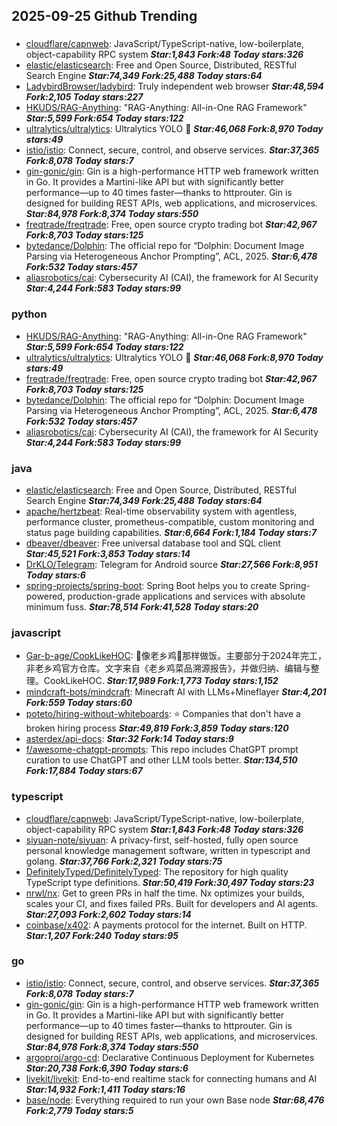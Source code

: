 ## 2025-09-25 Github Trending

### 
* [cloudflare/capnweb](https://github.com/cloudflare/capnweb): JavaScript/TypeScript-native, low-boilerplate, object-capability RPC system ***Star:1,843 Fork:48 Today stars:326***
* [elastic/elasticsearch](https://github.com/elastic/elasticsearch): Free and Open Source, Distributed, RESTful Search Engine ***Star:74,349 Fork:25,488 Today stars:64***
* [LadybirdBrowser/ladybird](https://github.com/LadybirdBrowser/ladybird): Truly independent web browser ***Star:48,594 Fork:2,105 Today stars:227***
* [HKUDS/RAG-Anything](https://github.com/HKUDS/RAG-Anything): "RAG-Anything: All-in-One RAG Framework" ***Star:5,599 Fork:654 Today stars:122***
* [ultralytics/ultralytics](https://github.com/ultralytics/ultralytics): Ultralytics YOLO 🚀 ***Star:46,068 Fork:8,970 Today stars:49***
* [istio/istio](https://github.com/istio/istio): Connect, secure, control, and observe services. ***Star:37,365 Fork:8,078 Today stars:7***
* [gin-gonic/gin](https://github.com/gin-gonic/gin): Gin is a high-performance HTTP web framework written in Go. It provides a Martini-like API but with significantly better performance—up to 40 times faster—thanks to httprouter. Gin is designed for building REST APIs, web applications, and microservices. ***Star:84,978 Fork:8,374 Today stars:550***
* [freqtrade/freqtrade](https://github.com/freqtrade/freqtrade): Free, open source crypto trading bot ***Star:42,967 Fork:8,703 Today stars:125***
* [bytedance/Dolphin](https://github.com/bytedance/Dolphin): The official repo for “Dolphin: Document Image Parsing via Heterogeneous Anchor Prompting”, ACL, 2025. ***Star:6,478 Fork:532 Today stars:457***
* [aliasrobotics/cai](https://github.com/aliasrobotics/cai): Cybersecurity AI (CAI), the framework for AI Security ***Star:4,244 Fork:583 Today stars:99***

### python
* [HKUDS/RAG-Anything](https://github.com/HKUDS/RAG-Anything): "RAG-Anything: All-in-One RAG Framework" ***Star:5,599 Fork:654 Today stars:122***
* [ultralytics/ultralytics](https://github.com/ultralytics/ultralytics): Ultralytics YOLO 🚀 ***Star:46,068 Fork:8,970 Today stars:49***
* [freqtrade/freqtrade](https://github.com/freqtrade/freqtrade): Free, open source crypto trading bot ***Star:42,967 Fork:8,703 Today stars:125***
* [bytedance/Dolphin](https://github.com/bytedance/Dolphin): The official repo for “Dolphin: Document Image Parsing via Heterogeneous Anchor Prompting”, ACL, 2025. ***Star:6,478 Fork:532 Today stars:457***
* [aliasrobotics/cai](https://github.com/aliasrobotics/cai): Cybersecurity AI (CAI), the framework for AI Security ***Star:4,244 Fork:583 Today stars:99***

### java
* [elastic/elasticsearch](https://github.com/elastic/elasticsearch): Free and Open Source, Distributed, RESTful Search Engine ***Star:74,349 Fork:25,488 Today stars:64***
* [apache/hertzbeat](https://github.com/apache/hertzbeat): Real-time observability system with agentless, performance cluster, prometheus-compatible, custom monitoring and status page building capabilities. ***Star:6,664 Fork:1,184 Today stars:7***
* [dbeaver/dbeaver](https://github.com/dbeaver/dbeaver): Free universal database tool and SQL client ***Star:45,521 Fork:3,853 Today stars:14***
* [DrKLO/Telegram](https://github.com/DrKLO/Telegram): Telegram for Android source ***Star:27,566 Fork:8,951 Today stars:6***
* [spring-projects/spring-boot](https://github.com/spring-projects/spring-boot): Spring Boot helps you to create Spring-powered, production-grade applications and services with absolute minimum fuss. ***Star:78,514 Fork:41,528 Today stars:20***

### javascript
* [Gar-b-age/CookLikeHOC](https://github.com/Gar-b-age/CookLikeHOC): 🥢像老乡鸡🐔那样做饭。主要部分于2024年完工，非老乡鸡官方仓库。文字来自《老乡鸡菜品溯源报告》，并做归纳、编辑与整理。CookLikeHOC. ***Star:17,989 Fork:1,773 Today stars:1,152***
* [mindcraft-bots/mindcraft](https://github.com/mindcraft-bots/mindcraft): Minecraft AI with LLMs+Mineflayer ***Star:4,201 Fork:559 Today stars:60***
* [poteto/hiring-without-whiteboards](https://github.com/poteto/hiring-without-whiteboards): ⭐️ Companies that don't have a broken hiring process ***Star:49,819 Fork:3,859 Today stars:120***
* [asterdex/api-docs](https://github.com/asterdex/api-docs):  ***Star:32 Fork:14 Today stars:9***
* [f/awesome-chatgpt-prompts](https://github.com/f/awesome-chatgpt-prompts): This repo includes ChatGPT prompt curation to use ChatGPT and other LLM tools better. ***Star:134,510 Fork:17,884 Today stars:67***

### typescript
* [cloudflare/capnweb](https://github.com/cloudflare/capnweb): JavaScript/TypeScript-native, low-boilerplate, object-capability RPC system ***Star:1,843 Fork:48 Today stars:326***
* [siyuan-note/siyuan](https://github.com/siyuan-note/siyuan): A privacy-first, self-hosted, fully open source personal knowledge management software, written in typescript and golang. ***Star:37,766 Fork:2,321 Today stars:75***
* [DefinitelyTyped/DefinitelyTyped](https://github.com/DefinitelyTyped/DefinitelyTyped): The repository for high quality TypeScript type definitions. ***Star:50,419 Fork:30,497 Today stars:23***
* [nrwl/nx](https://github.com/nrwl/nx): Get to green PRs in half the time. Nx optimizes your builds, scales your CI, and fixes failed PRs. Built for developers and AI agents. ***Star:27,093 Fork:2,602 Today stars:14***
* [coinbase/x402](https://github.com/coinbase/x402): A payments protocol for the internet. Built on HTTP. ***Star:1,207 Fork:240 Today stars:95***

### go
* [istio/istio](https://github.com/istio/istio): Connect, secure, control, and observe services. ***Star:37,365 Fork:8,078 Today stars:7***
* [gin-gonic/gin](https://github.com/gin-gonic/gin): Gin is a high-performance HTTP web framework written in Go. It provides a Martini-like API but with significantly better performance—up to 40 times faster—thanks to httprouter. Gin is designed for building REST APIs, web applications, and microservices. ***Star:84,978 Fork:8,374 Today stars:550***
* [argoproj/argo-cd](https://github.com/argoproj/argo-cd): Declarative Continuous Deployment for Kubernetes ***Star:20,738 Fork:6,390 Today stars:6***
* [livekit/livekit](https://github.com/livekit/livekit): End-to-end realtime stack for connecting humans and AI ***Star:14,932 Fork:1,411 Today stars:16***
* [base/node](https://github.com/base/node): Everything required to run your own Base node ***Star:68,476 Fork:2,779 Today stars:5***
